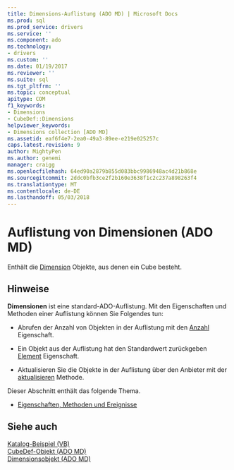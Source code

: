 ```yaml
---
title: Dimensions-Auflistung (ADO MD) | Microsoft Docs
ms.prod: sql
ms.prod_service: drivers
ms.service: ''
ms.component: ado
ms.technology:
- drivers
ms.custom: ''
ms.date: 01/19/2017
ms.reviewer: ''
ms.suite: sql
ms.tgt_pltfrm: ''
ms.topic: conceptual
apitype: COM
f1_keywords:
- Dimensions
- CubeDef::Dimensions
helpviewer_keywords:
- Dimensions collection [ADO MD]
ms.assetid: eaf6f4e7-2ea0-49a3-89ee-e219e025257c
caps.latest.revision: 9
author: MightyPen
ms.author: genemi
manager: craigg
ms.openlocfilehash: 64ed90a2879b855d083bbc9986948ac4d21b868e
ms.sourcegitcommit: 2ddc0bfb3ce2f2b160e3638f1c2c237a898263f4
ms.translationtype: MT
ms.contentlocale: de-DE
ms.lasthandoff: 05/03/2018
---
```

# <a name="dimensions-collection-ado-md"></a>Auflistung von Dimensionen (ADO MD)
Enthält die [Dimension](../../../ado/reference/ado-md-api/dimension-object-ado-md.md) Objekte, aus denen ein Cube besteht.  
  
## <a name="remarks"></a>Hinweise  
 **Dimensionen** ist eine standard-ADO-Auflistung. Mit den Eigenschaften und Methoden einer Auflistung können Sie Folgendes tun:  
  
-   Abrufen der Anzahl von Objekten in der Auflistung mit den [Anzahl](../../../ado/reference/ado-api/count-property-ado.md) Eigenschaft.  
  
-   Ein Objekt aus der Auflistung hat den Standardwert zurückgeben [Element](../../../ado/reference/ado-api/item-property-ado.md) Eigenschaft.  
  
-   Aktualisieren Sie die Objekte in der Auflistung über den Anbieter mit der [aktualisieren](../../../ado/reference/ado-api/refresh-method-ado.md) Methode.  
  
 Dieser Abschnitt enthält das folgende Thema.  
  
-   [Eigenschaften, Methoden und Ereignisse](../../../ado/reference/ado-md-api/dimensions-collection-properties-methods-and-events.md)  
  
## <a name="see-also"></a>Siehe auch  
 [Katalog-Beispiel (VB)](../../../ado/reference/ado-md-api/catalog-example-vb.md)   
 [CubeDef-Objekt (ADO MD)](../../../ado/reference/ado-md-api/cubedef-object-ado-md.md)   
 [Dimensionsobjekt (ADO MD)](../../../ado/reference/ado-md-api/dimension-object-ado-md.md)
